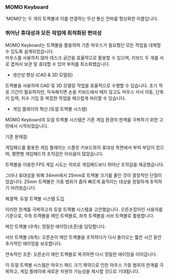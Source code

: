 ### MOMO Keyboard
'MOMO'는 두 개의 트랙볼과 이를 연결하는 무선 통신 전파를 형상화한 이름입니다.

### 뛰어난 휴대성과 모든 작업에 최적화된 편의성
MOMO Keyboard는 트랙볼을 활용하여 기존 마우스가 필요했던 모든 작업을 대체할 수 있도록 설계되었습니다.<br/> 마우스를 사용하지 않아 데스크 공간을 효율적으로 활용할 수 있으며, 키보드 두 개를 서로 겹쳐서 보관 및 휴대할 수 있어 부피를 최소화했습니다.

- 생산성 향상 (CAD & 3D 모델링)

트랙볼을 사용하여 CAD 및 3D 모델링 작업을 효율적으로 수행할 수 있습니다.
초기 적응 기간이 필요하지만, 익숙해지면 손을 키보드에서 떼지 않고도 마우스 커서 이동, 단축키 입력, 치수 기입 등 복잡한 작업을 매끄럽게 처리할 수 있습니다.

- 게임 플레이의 혁신 (듀얼 트랙볼 시스템)

MOMO Keyboard의 듀얼 트랙볼 시스템은 기존 게임 환경의 한계를 극복하기 위한 고민에서 시작되었습니다.


기존 문제점:

게임패드를 활용한 게임 플레이는 스플릿 키보드와의 휴대성 측면에서 부피 부담이 컸으며, 평면형 게임패드의 조작감은 아쉬움이 많았습니다.

트랙볼을 이용한 FPS 게임 시도는 의외로 게임패드보다 뛰어난 조작감을 제공했습니다.

그러나 휴대성을 위해 34mm에서 25mm로 트랙볼 크기를 줄인 것이 결정적인 단점이었습니다. 25mm 트랙볼은 가동 범위가 좁아 빠르게 움직이는 대상을 정밀하게 추적하기 어려웠습니다.

해결책: 듀얼 트랙볼 시스템 도입

이러한 한계를 극복하고자 듀얼 트랙볼 시스템을 고안했습니다. 오른손잡이인 사용자를 기준으로, 우측 트랙볼을 메인 트랙볼로, 좌측 트랙볼을 서브 트랙볼로 활용합니다.

메인 트랙볼 (우측): 정밀한 에이밍(조준)을 담당합니다.

서브 트랙볼 (좌측): 오른손이 메인 트랙볼을 조작하다가 다시 돌아오는 짧은 시간 동안 추가적인 에이밍을 보조합니다.

연속적인 조준: 오른손이 메인 트랙볼로 복귀하면 다시 정밀한 에이밍을 이어갑니다.

이 듀얼 트랙볼 시스템은 마우스 패드 크기 제약으로 인한 마우스 가동 범위의 한계를 극복하고, 게임 플레이에 새로운 차원의 가능성을 제시할 것으로 기대됩니다.
